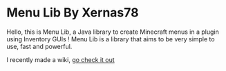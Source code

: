 # Menu Lib By Xernas78

Hello, this is Menu Lib, a Java library to create Minecraft menus in a plugin using Inventory GUIs !
Menu Lib is a library that aims to be very simple to use, fast and powerful.

I recently made a wiki, [go check it out](https://github.com/Xernas78/menu-lib/wiki)
